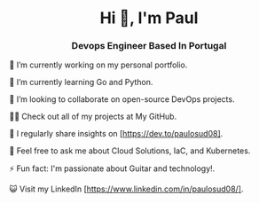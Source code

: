 

<h1 align="center">Hi 👋, I'm Paul</h1>
<h3 align="center">Devops Engineer Based In Portugal</h3>

🔭 I’m currently working on my personal portfolio.

🌱 I’m currently learning Go and Python.

👯 I’m looking to collaborate on open-source DevOps projects.

👨‍💻 Check out all of my projects at My GitHub.

📝 I regularly share insights on [https://dev.to/paulosud08].

💬 Feel free to ask me about Cloud Solutions, IaC, and Kubernetes.

⚡ Fun fact: I'm passionate about Guitar and technology!.

😺 Visit my LinkedIn [https://www.linkedin.com/in/paulosud08/].



